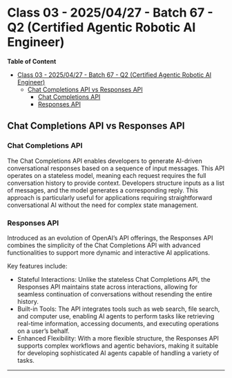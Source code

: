# Class 03 - 2025/04/27 - Batch 67 - Q2 (Certified Agentic Robotic AI Engineer)

**Table of Content**
- [Class 03 - 2025/04/27 - Batch 67 - Q2 (Certified Agentic Robotic AI Engineer)](#class-03---20250427---batch-67---q2-certified-agentic-robotic-ai-engineer)
  - [Chat Completions API vs Responses API](#chat-completions-api-vs-responses-api)
    - [Chat Completions API](#chat-completions-api)
    - [Responses API](#responses-api)


## Chat Completions API vs Responses API

### Chat Completions API
The Chat Completions API enables developers to generate AI-driven conversational responses based on a sequence of input messages. This API operates on a stateless model, meaning each request requires the full conversation history to provide context. Developers structure inputs as a list of messages, and the model generates a corresponding reply. This approach is particularly useful for applications requiring straightforward conversational AI without the need for complex state management.

### Responses API
Introduced as an evolution of OpenAI’s API offerings, the Responses API combines the simplicity of the Chat Completions API with advanced functionalities to support more dynamic and interactive AI applications. 

Key features include:
- Stateful Interactions: Unlike the stateless Chat Completions API, the Responses API maintains state across interactions, allowing for seamless continuation of conversations without resending the entire history.
- Built-in Tools: The API integrates tools such as web search, file search, and computer use, enabling AI agents to perform tasks like retrieving real-time information, accessing documents, and executing operations on a user’s behalf.
- Enhanced Flexibility: With a more flexible structure, the Responses API supports complex workflows and agentic behaviors, making it suitable for developing sophisticated AI agents capable of handling a variety of tasks.

---